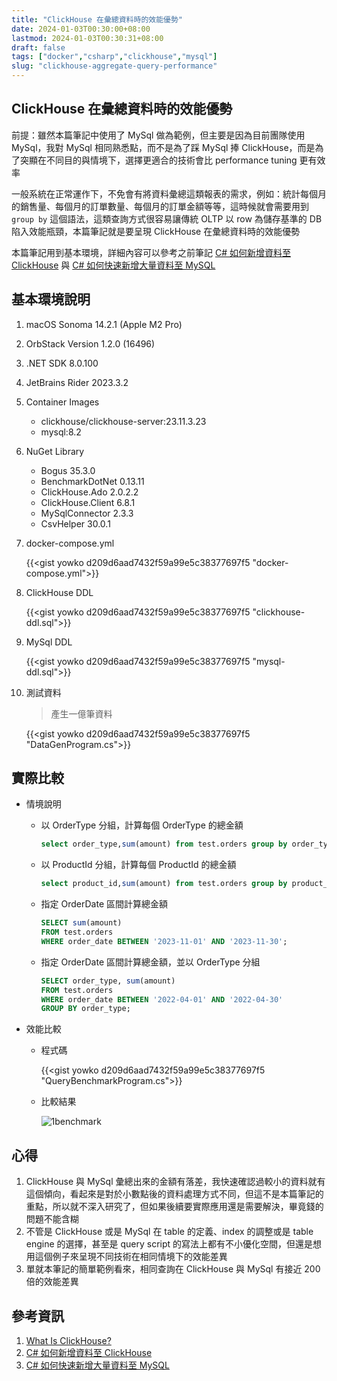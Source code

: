 ```yaml
---
title: "ClickHouse 在彙總資料時的效能優勢"
date: 2024-01-03T00:30:00+08:00
lastmod: 2024-01-03T00:30:31+08:00
draft: false
tags: ["docker","csharp","clickhouse","mysql"]
slug: "clickhouse-aggregate-query-performance"
---
```


## ClickHouse 在彙總資料時的效能優勢

前提：雖然本篇筆記中使用了 MySql 做為範例，但主要是因為目前團隊使用 MySql，我對 MySql 相同熟悉點，而不是為了踩 MySql 捧 ClickHouse，而是為了突顯在不同目的與情境下，選擇更適合的技術會比 performance tuning 更有效率

一般系統在正常運作下，不免會有將資料彙總這類報表的需求，例如：統計每個月的銷售量、每個月的訂單數量、每個月的訂單金額等等，這時候就會需要用到 `group by` 這個語法，這類查詢方式很容易讓傳統 OLTP 以 row 為儲存基準的 DB 陷入效能瓶頸，本篇筆記就是要呈現 ClickHouse 在彙總資料時的效能優勢

本篇筆記用到基本環境，詳細內容可以參考之前筆記 [C# 如何新增資料至 ClickHouse](/csharp-insert-clickhouse/) 與 [C# 如何快速新增大量資料至 MySQL](/csharp-mysql-bulk-insert/)

## 基本環境說明

1. macOS Sonoma 14.2.1 (Apple M2 Pro)
2. OrbStack Version 1.2.0 (16496)
3. .NET SDK 8.0.100
4. JetBrains Rider 2023.3.2
5. Container Images

    - clickhouse/clickhouse-server:23.11.3.23
    - mysql:8.2

6. NuGet Library

    - Bogus 35.3.0
    - BenchmarkDotNet 0.13.11
    - ClickHouse.Ado 2.0.2.2
    - ClickHouse.Client 6.8.1
    - MySqlConnector 2.3.3
    - CsvHelper 30.0.1

7. docker-compose.yml

    {{<gist yowko d209d6aad7432f59a99e5c38377697f5 "docker-compose.yml">}}

8. ClickHouse DDL

    {{<gist yowko d209d6aad7432f59a99e5c38377697f5 "clickhouse-ddl.sql">}}

9. MySql DDL

    {{<gist yowko d209d6aad7432f59a99e5c38377697f5 "mysql-ddl.sql">}}

10. 測試資料

    > 產生一億筆資料

    {{<gist yowko d209d6aad7432f59a99e5c38377697f5 "DataGenProgram.cs">}}

## 實際比較

- 情境說明
    - 以 OrderType 分組，計算每個 OrderType 的總金額

        ```sql
        select order_type,sum(amount) from test.orders group by order_type; 
        ```

    - 以 ProductId 分組，計算每個 ProductId 的總金額

        ```sql
        select product_id,sum(amount) from test.orders group by product_id;
        ```

    - 指定 OrderDate 區間計算總金額

        ```sql
        SELECT sum(amount)
        FROM test.orders
        WHERE order_date BETWEEN '2023-11-01' AND '2023-11-30';
        ```

    - 指定 OrderDate 區間計算總金額，並以 OrderType 分組

        ```sql
        SELECT order_type, sum(amount)
        FROM test.orders
        WHERE order_date BETWEEN '2022-04-01' AND '2022-04-30'
        GROUP BY order_type;
        ```

- 效能比較

    - 程式碼

        {{<gist yowko d209d6aad7432f59a99e5c38377697f5 "QueryBenchmarkProgram.cs">}}

    - 比較結果

        ![1benchmark](https://github.com/yowko/picsbed/assets/3851540/4f8efdd4-711b-47e2-864e-73794f08ac68)

## 心得

1. ClickHouse 與 MySql 彙總出來的金額有落差，我快速確認過較小的資料就有這個傾向，看起來是對於小數點後的資料處理方式不同，但這不是本篇筆記的重點，所以就不深入研究了，但如果後續要實際應用還是需要解決，畢竟錢的問題不能含糊
2. 不管是 ClickHouse 或是 MySql 在 table 的定義、index 的調整或是 table engine 的選擇，甚至是 query script 的寫法上都有不小優化空間，但還是想用這個例子來呈現不同技術在相同情境下的效能差異
3. 單就本筆記的簡單範例看來，相同查詢在 ClickHouse 與 MySql 有接近 200 倍的效能差異

## 參考資訊

1. [What Is ClickHouse?](https://clickhouse.com/docs/en/intro)
2. [C# 如何新增資料至 ClickHouse](/csharp-insert-clickhouse/)
3. [C# 如何快速新增大量資料至 MySQL](/csharp-mysql-bulk-insert/)
